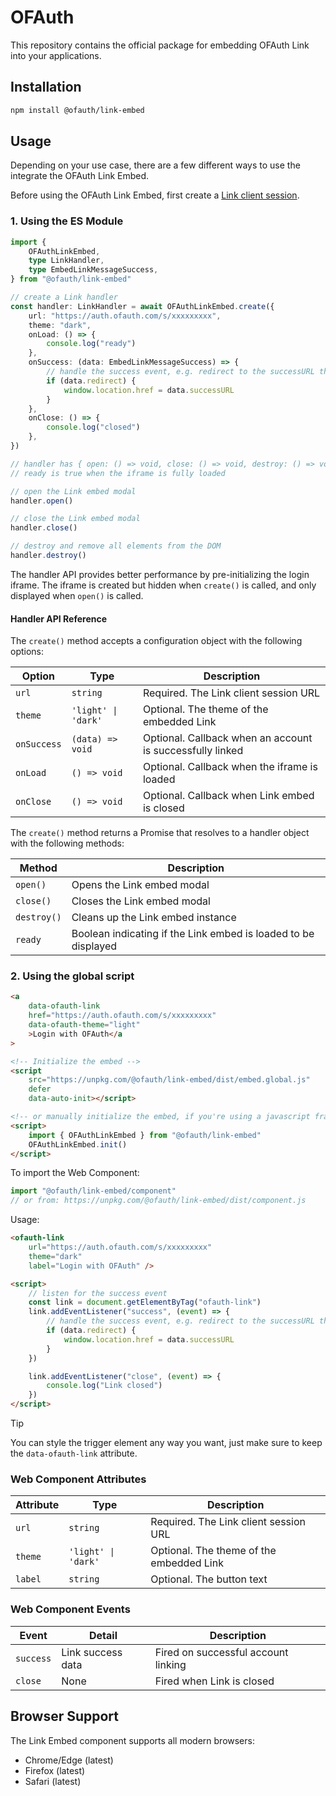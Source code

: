# OFAuth

This repository contains the official package for embedding OFAuth Link into your applications.

## Installation

```bash
npm install @ofauth/link-embed
```

## Usage

Depending on your use case, there are a few different ways to use the integrate the OFAuth Link Embed.

Before using the OFAuth Link Embed, first create a [Link client session](https://docs.ofauth.com/guide/OnlyFans-authentication/Integrating).

### 1. Using the ES Module

```ts
import {
	OFAuthLinkEmbed,
	type LinkHandler,
	type EmbedLinkMessageSuccess,
} from "@ofauth/link-embed"

// create a Link handler
const handler: LinkHandler = await OFAuthLinkEmbed.create({
	url: "https://auth.ofauth.com/s/xxxxxxxxx",
	theme: "dark",
	onLoad: () => {
		console.log("ready")
	},
	onSuccess: (data: EmbedLinkMessageSuccess) => {
		// handle the success event, e.g. redirect to the successURL that was provided when the Link session was created
		if (data.redirect) {
			window.location.href = data.successURL
		}
	},
	onClose: () => {
		console.log("closed")
	},
})

// handler has { open: () => void, close: () => void, destroy: () => void, ready: boolean }
// ready is true when the iframe is fully loaded

// open the Link embed modal
handler.open()

// close the Link embed modal
handler.close()

// destroy and remove all elements from the DOM
handler.destroy()
```

The handler API provides better performance by pre-initializing the login iframe. The iframe is created but hidden when `create()` is called, and only displayed when `open()` is called.

#### Handler API Reference

The `create()` method accepts a configuration object with the following options:

| Option      | Type                | Description                                               |
| ----------- | ------------------- | --------------------------------------------------------- |
| `url`       | `string`            | Required. The Link client session URL                     |
| `theme`     | `'light' \| 'dark'` | Optional. The theme of the embedded Link                  |
| `onSuccess` | `(data) => void`    | Optional. Callback when an account is successfully linked |
| `onLoad`    | `() => void`        | Optional. Callback when the iframe is loaded              |
| `onClose`   | `() => void`        | Optional. Callback when Link embed is closed              |

The `create()` method returns a Promise that resolves to a handler object with the following methods:

| Method      | Description                                                |
| ----------- | ---------------------------------------------------------- |
| `open()`    | Opens the Link embed modal                                 |
| `close()`   | Closes the Link embed modal                                |
| `destroy()` | Cleans up the Link embed instance                          |
| `ready`     | Boolean indicating if the Link embed is loaded to be displayed |

### 2. Using the global script

```html
<a
	data-ofauth-link
	href="https://auth.ofauth.com/s/xxxxxxxxx"
	data-ofauth-theme="light"
	>Login with OFAuth</a
>

<!-- Initialize the embed -->
<script
	src="https://unpkg.com/@ofauth/link-embed/dist/embed.global.js"
	defer
	data-auto-init></script>

<!-- or manually initialize the embed, if you're using a javascript framework or bundler -->
<script>
	import { OFAuthLinkEmbed } from "@ofauth/link-embed"
	OFAuthLinkEmbed.init()
</script>
```

To import the Web Component:

```ts
import "@ofauth/link-embed/component"
// or from: https://unpkg.com/@ofauth/link-embed/dist/component.js
```

Usage:

```html
<ofauth-link
	url="https://auth.ofauth.com/s/xxxxxxxxx"
	theme="dark"
	label="Login with OFAuth" />

<script>
	// listen for the success event
	const link = document.getElementByTag("ofauth-link")
	link.addEventListener("success", (event) => {
		// handle the success event, e.g. redirect to the successURL that was provided when the Link session was created
		if (data.redirect) {
			window.location.href = data.successURL
		}
	})

	link.addEventListener("close", (event) => {
		console.log("Link closed")
	})
</script>
```

> [!TIP]
> You can style the trigger element any way you want, just make sure to keep the
> `data-ofauth-link` attribute.

### Web Component Attributes

| Attribute | Type                | Description                              |
| --------- | ------------------- | ---------------------------------------- |
| `url`     | `string`            | Required. The Link client session URL    |
| `theme`   | `'light' \| 'dark'` | Optional. The theme of the embedded Link |
| `label`   | `string`            | Optional. The button text                |

### Web Component Events

| Event     | Detail            | Description                         |
| --------- | ----------------- | ----------------------------------- |
| `success` | Link success data | Fired on successful account linking |
| `close`   | None              | Fired when Link is closed           |

## Browser Support

The Link Embed component supports all modern browsers:

- Chrome/Edge (latest)
- Firefox (latest)
- Safari (latest)

